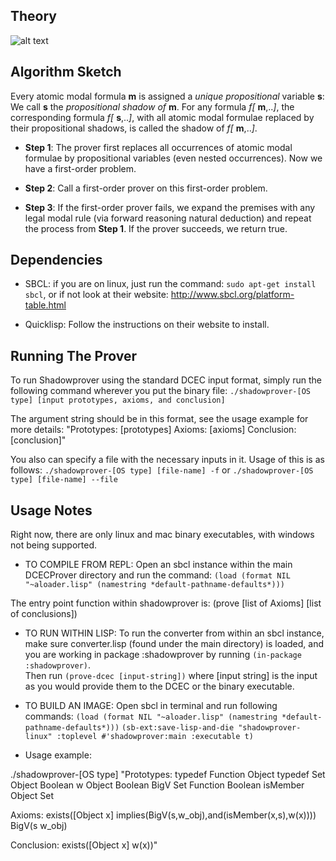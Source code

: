 ## Theory

![alt text](http://www.naveensundarg.com/images/shadow.png "shadow")

## Algorithm Sketch

Every atomic modal formula **m** is assigned a _unique propositional_
   variable **s**: We call **s** the *propositional shadow of* **m**. For any
   formula *f[* **m**,..*]*, the corresponding formula *f[* **s**,..*]*, with all atomic
   modal formulae replaced by their propositional shadows,  is called
   the shadow of *f[* **m**,..*]*.
			 
* **Step 1**: The prover first replaces all occurrences of atomic
             modal formulae by propositional variables (even nested
             occurrences).  Now we have a first-order problem.

* **Step 2**:  Call a first-order prover on this first-order problem.

* **Step 3**: If the first-order prover fails, we expand the premises with
 any legal modal rule (via forward reasoning natural deduction) and
 repeat the process from **Step 1**. If the prover succeeds, we return
 true.

## Dependencies 

* SBCL: if you are on linux, just run the command: `sudo apt-get install sbcl`, or if not look at their 
website: http://www.sbcl.org/platform-table.html

* Quicklisp: Follow the instructions on their website to install.


## Running The Prover

To run Shadowprover using the standard DCEC input format, simply run the following command wherever
you put the binary file:
`./shadowprover-[OS type] [input prototypes, axioms, and conclusion]`

The argument string should be in this format, see the usage example for more details:
"Prototypes:
[prototypes]
Axioms:
[axioms]
Conclusion:
[conclusion]"

You also can specify a file with the necessary inputs in it. Usage of this is as follows:
`./shadowprover-[OS type] [file-name] -f`
or
`./shadowprover-[OS type] [file-name] --file`

## Usage Notes

Right now, there are only linux and mac binary executables, with windows not being supported.

* TO COMPILE FROM REPL: 
Open an sbcl instance within the main DCECProver directory and run the command:
`(load (format NIL "~aloader.lisp" (namestring *default-pathname-defaults*)))`

The entry point function within shadowprover is: (prove [list of Axioms] [list of conclusions])

* TO RUN WITHIN LISP:
To run the converter from within an sbcl instance, make sure converter.lisp (found under the main 
directory) is loaded, and you are working in package :shadowprover by running `(in-package :shadowprover)`.  
Then run `(prove-dcec [input-string])` where [input string] is the input as you would provide them 
to the DCEC or the binary executable.

* TO BUILD AN IMAGE:
Open sbcl in terminal and run following commands:
`(load (format NIL "~aloader.lisp" (namestring *default-pathname-defaults*)))`
`(sb-ext:save-lisp-and-die "shadowprover-linux" :toplevel #'shadowprover:main :executable t)`

* Usage example:

./shadowprover-[OS type] "Prototypes:
typedef Function Object
typedef Set Object
Boolean w Object
Boolean BigV Set Function
Boolean isMember Object Set

Axioms:
exists([Object x] implies(BigV(s,w_obj),and(isMember(x,s),w(x))))
BigV(s w_obj)

Conclusion:
exists([Object x] w(x))"